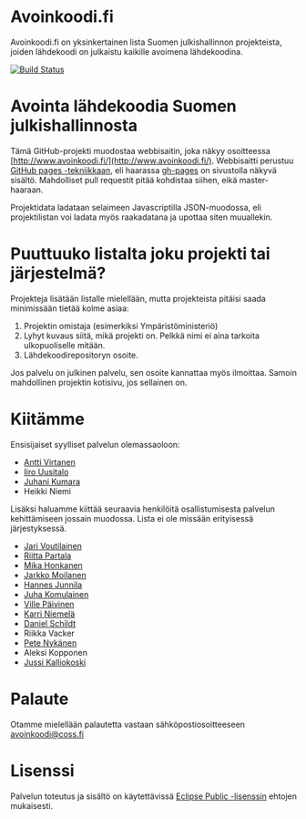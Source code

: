 
Avoinkoodi.fi
=============

Avoinkoodi.fi on yksinkertainen lista Suomen julkishallinnon projekteista, joiden lähdekoodi on julkaistu kaikille avoimena lähdekoodina.

[![Build Status](https://api.travis-ci.org/cossfi/avoinkoodi.svg?branch=gh-pages)](https://travis-ci.org/cossfi/avoinkoodi)


# Avointa lähdekoodia Suomen julkishallinnosta

Tämä GitHub-projekti muodostaa webbisaitin, joka näkyy osoitteessa [http://www.avoinkoodi.fi/](http://www.avoinkoodi.fi/). Webbisaitti perustuu [GitHub
pages -tekniikkaan](https://pages.github.com/), eli haarassa [gh-pages](https://github.com/cossfi/avoinkoodi/tree/gh-pages) on sivustolla näkyvä sisältö. Mahdolliset
pull requestit pitää kohdistaa siihen, eikä master-haaraan.

Projektidata ladataan selaimeen Javascriptilla JSON-muodossa, eli projektilistan voi ladata myös raakadatana ja upottaa siten muuallekin.

# Puuttuuko listalta joku projekti tai järjestelmä?

Projekteja lisätään listalle mielellään, mutta projekteista pitäisi saada minimissään tietää kolme asiaa:

1. Projektin omistaja (esimerkiksi Ympäristöministeriö)
2. Lyhyt kuvaus siitä, mikä projekti on. Pelkkä nimi ei aina tarkoita ulkopuoliselle mitään.
3. Lähdekoodirepositoryn osoite.

Jos palvelu on julkinen palvelu, sen osoite kannattaa myös ilmoittaa. Samoin mahdollinen projektin kotisivu, jos sellainen on.


# Kiitämme

Ensisijaiset syylliset palvelun olemassaoloon:
* [Antti Virtanen](https://github.com/lokori)
* [Iiro Uusitalo](https://github.com/woltage)
* [Juhani Kumara](https://github.com/jkumara)
* Heikki Niemi

Lisäksi haluamme kiittää seuraavia henkilöitä osallistumisesta palvelun kehittämiseen jossain muodossa. Lista ei ole missään erityisessä järjestyksessä.
* [Jari Voutilainen](https://github.com/Zharktas)
* [Riitta Partala](https://github.com/riittap)
* [Mika Honkanen](https://github.com/Mygee)
* [Jarkko Moilanen](https://github.com/kyyberi)
* [Hannes Junnila](https://github.com/hannesj)
* [Juha Komulainen](https://github.com/komu)
* [Ville Päivinen](https://github.com/villepaivinen)
* [Karri Niemelä](https://github.com/kakoni)
* [Daniel Schildt](https://github.com/d2s)
* Riikka Vacker
* [Pete Nykänen](https://github.com/petetnt)
* Aleksi Kopponen
* [Jussi Kalliokoski](https://github.com/jussi-kalliokoski)

# Palaute

Otamme mielellään palautetta vastaan sähköpostiosoitteeseen avoinkoodi@coss.fi

# Lisenssi

Palvelun toteutus ja sisältö on käytettävissä [Eclipse Public -lisenssin](https://github.com/cossfi/avoinkoodi/blob/master/LICENSE) ehtojen mukaisesti. 
